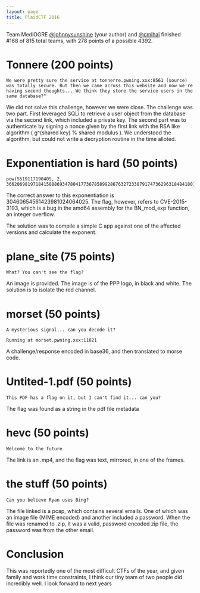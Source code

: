 ```yaml
---
layout: page
title: PlaidCTF 2016
---
```


Team MediOGRE [@johnnysunshine](https://twitter.com/johnnysunshine) (your author) and [@cmihai](https://twitter.com/cmihai) finished #168 of 815 total teams, with 278 points of a possible 4392.

# Tonnere (200 points)

~~~~
We were pretty sure the service at tonnerre.pwning.xxx:8561 (source) was totally secure. But then we came across this website and now we're having second thoughts... We think they store the service users in the same database?" 
~~~~

We did not solve this challenge, however we were close. The challenge was two part. First leveraged SQLi to retrieve a user object from the database via the second link, which included a private key. The second part was to authenticate by signing a nonce given by the first link with the RSA like algorithm ( g^(shared key) % shared modulus ). We understood the algorithm, but could not write a decryption routine in the time alloted.


# Exponentiation is hard (50 points)

~~~~
pow(5519117190405, 2, 36620698197184150886934780417736785899286763272338791747362963184841801750327151112306249688251166942886661835559506975975707963993727412454531111131497522628925665187177482321006716251711989384331015718920870220319989803289027643830003689665702600492053982320351954323958550720798506779897617401364619613169464060947339101271843599172133534443261538683960602107804087030956000675854087181711124213887850946702876663207624764500658667089502719100806234117)
~~~~

The correct answer to this exponentiation is 30460654561423981024064025. The flag, however, refers to CVE-2015-3193, which is a bug in the amd64 assembly for the BN\_mod\_exp function, an integer overflow.

The solution was to compile a simple C app against one of the affected versions and calculate the exponent.

# plane\_site (75 points)

~~~~
What? You can't see the flag?
~~~~

An image is provided. The image is of the PPP logo, in black and white. The solution is to isolate the red channel.

# morset (50 points)

~~~~
A mysterious signal... can you decode it?

Running at morset.pwning.xxx:11821
~~~~

A challenge/response encoded in base36, and then translated to morse code.

# Untited-1.pdf (50 points)

~~~~
This PDF has a flag on it, but I can't find it... can you?
~~~~

The flag was found as a string in the pdf file metadata

# hevc  (50 points)

~~~~
Welcome to the future
~~~~

The link is an .mp4, and the flag was text, mirrored, in one of the frames.

# the stuff (50 points)

~~~~
Can you believe Ryan uses Bing?
~~~~

The file linked is a pcap, which contains several emails. One of which was an image file (MIME encoded) and another included a password. When the file was renamed to .zip, it was a valid, password encoded zip file, the password was from the other email.


# Conclusion

This was reportedly one of the most difficult CTFs of the year, and given family and work time constraints, I think our tiny team of two people did incredibly well. I look forward to next years
